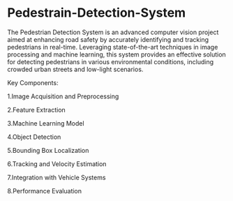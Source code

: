 # Pedestrain-Detection-System
The Pedestrian Detection System is an advanced computer vision project aimed at enhancing road safety by accurately identifying and tracking pedestrians in real-time. 
Leveraging state-of-the-art techniques in image processing and machine learning, this system provides an effective solution for detecting pedestrians in various environmental conditions, including crowded urban streets and low-light scenarios.

  Key Components:

   1.Image Acquisition and Preprocessing
   
   2.Feature Extraction
   
   3.Machine Learning Model
   
   4.Object Detection
   
   5.Bounding Box Localization
   
   6.Tracking and Velocity Estimation
   
   7.Integration with Vehicle Systems
   
   8.Performance Evaluation

